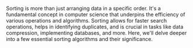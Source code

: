 Sorting is more than just arranging data in a specific order. It's a fundamental concept in computer science that underpins the efficiency of various operations and algorithms. Sorting allows for faster search operations, helps in identifying duplicates, and is crucial in tasks like data compression, implementing databases, and more. Here, we'll delve deeper into a few essential sorting algorithms and their significance.
